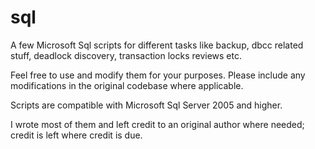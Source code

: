 sql
===

A few Microsoft Sql scripts for different tasks like backup, dbcc related stuff, deadlock discovery, transaction locks reviews etc.

Feel free to use and modify them for your purposes.
Please include any modifications in the original codebase where applicable.

Scripts are compatible with Microsoft Sql Server 2005 and higher.

I wrote most of them and left credit to an original author where needed; credit is left where credit is due.
